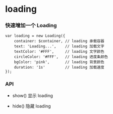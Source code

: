 # loading

### 快速增加一个 Loading 

    var loading = new Loading({
        container: $container, // loading 承载容器
        text: 'Loading...',    // loading 加载文字
        textColor: '#FFF',     // loading 文字颜色
        circleColor: '#FFF',   // loading 进度条颜色
        bgColor: 'pink',       // loading 背景颜色
        duration: '1s'         // loading 加载速度
    });

### API

- show() 显示 loading

- hide() 隐藏 loading 

